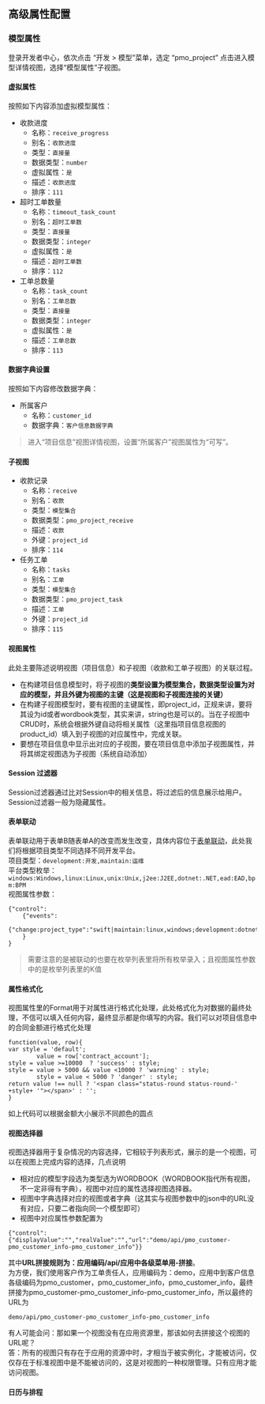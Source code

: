## 高级属性配置

### 模型属性

登录开发者中心，依次点击 “开发 > 模型”菜单，选定 “pmo_project” 点击进入模型详情视图，选择“模型属性”子视图。

#### 虚拟属性

按照如下内容添加虚拟模型属性：
- 收款进度
    - 名称：```receive_progress```
    - 别名：```收款进度```
    - 类型：```直接量```
    - 数据类型：```number```
    - 虚拟属性：```是```
    - 描述：```收款进度```
    - 排序：```111```
- 超时工单数量
    - 名称：```timeout_task_count```
    - 别名：```超时工单数```
    - 类型：```直接量```
    - 数据类型：```integer```
    - 虚拟属性：```是```
    - 描述：```超时工单数```
    - 排序：```112```
- 工单总数量
    - 名称：```task_count```
    - 别名：```工单总数```
    - 类型：```直接量```
    - 数据类型：```integer```
    - 虚拟属性：```是```
    - 描述：```工单总数```
    - 排序：```113```

#### 数据字典设置

按照如下内容修改数据字典：
- 所属客户
    - 名称：```customer_id```
    - 数据字典：```客户信息数据字典```

> 进入“项目信息”视图详情视图，设置“所属客户”视图属性为“可写”。

#### 子视图

- 收款记录
    - 名称：```receive```
    - 别名：```收款```
    - 类型：```模型集合```
    - 数据类型：```pmo_project_receive```
    - 描述：```收款```
    - 外键：```project_id```
    - 排序：```114```
- 任务工单
    - 名称：```tasks```
    - 别名：```工单```
    - 类型：```模型集合```
    - 数据类型：```pmo_project_task```
    - 描述：```工单```
    - 外键：```project_id```
    - 排序：```115```

#### 视图属性

此处主要陈述说明视图（项目信息）和子视图（收款和工单子视图）的关联过程。  

- 在构建项目信息模型时，将子视图的**类型设置为模型集合，数据类型设置为对应的模型，并且外键为视图的主键（这是视图和子视图连接的关键）**  
- 在构建子视图模型时，要有视图的主键属性，即project_id，正规来讲，要将其设为id或者wordbook类型，其实来讲，string也是可以的。当在子视图中CRUD时，系统会根据外键自动将相关属性（这里指项目信息视图的product_id）填入到子视图的对应属性中，完成关联。  
- 要想在项目信息中显示出对应的子视图，要在项目信息中添加子视图属性，并将其绑定视图选为子视图（系统自动添加） 

#### Session 过滤器  

Session过滤器通过比对Session中的相关信息，将过滤后的信息展示给用户。Session过滤器一般为隐藏属性。
#### 表单联动  
表单联动用于表单B随表单A的改变而发生改变，具体内容位于[表单联动](http://10.10.102.154/06-Configuration-Develop-Guide/Advanced%20Settings/Form.html)，此处我们将根据项目类型不同选择不同开发平台。  
项目类型：```development:开发,maintain:运维```  
平台类型枚举：```windows:Windows,linux:Linux,unix:Unix,j2ee:J2EE,dotnet:.NET,ead:EAD,bpm:BPM```  
视图属性参数：
```
{"control":
	{"events":
		{"change:project_type":"swift|maintain:linux,windows;development:dotnet,j2ee,ead,bpm"}
	}
}
```  
> 需要注意的是被联动的也要在枚举列表里将所有枚举录入；且视图属性参数中的是枚举列表里的K值

#### 属性格式化  
视图属性里的Format用于对属性进行格式化处理，此处格式化为对数据的最终处理，不信可以填入任何内容，最终显示都是你填写的内容。我们可以对项目信息中的合同金额进行格式化处理  
```
function(value, row){
var style = 'default';
        value = row['contract_account'];
style = value >=10000  ? 'success' : style;
style = value > 5000 && value <10000 ? 'warning' : style;
        style = value < 5000 ? 'danger' : style;
return value !== null ? '<span class="status-round status-round-' +style+ '"></span>' : '';
}
```  
如上代码可以根据金额大小展示不同颜色的圆点
#### 视图选择器  

视图选择器用于复杂情况的内容选择，它相较于列表形式，展示的是一个视图，可以在视图上完成内容的选择，几点说明  

- 相对应的模型字段选为类型选为WORDBOOK（WORDBOOK指代所有视图，不一定非得有字典），视图中对应的属性选择视图选择器。  
- 视图中字典选择对应的视图或者字典（这其实与视图参数中的json中的URL没有对应，只要二者指向同一个模型即可）
- 视图中对应属性参数配置为  


```
{"control":{"displayValue":"","realValue":"","url":"demo/api/pmo_customer-pmo_customer_info-pmo_customer_info"}}
```  
其中**URL拼接规则为：应用编码/api/应用中各级菜单用-拼接**。  
为方便，我们使用客户作为工单责任人，应用编码为：demo，应用中到客户信息各级编码为pmo_customer，pmo_customer_info，pmo_customer_info，最终拼接为pmo_customer-pmo_customer_info-pmo_customer_info，所以最终的URL为
```
demo/api/pmo_customer-pmo_customer_info-pmo_customer_info
```  
  
  

有人可能会问：那如果一个视图没有在应用资源里，那该如何去拼接这个视图的URL呢？  
答：所有的视图只有存在于应用的资源中时，才相当于被实例化，才能被访问，仅仅存在于标准视图中是不能被访问的，这是对视图的一种权限管理。只有应用才能访问视图。  

#### 日历与排程  


